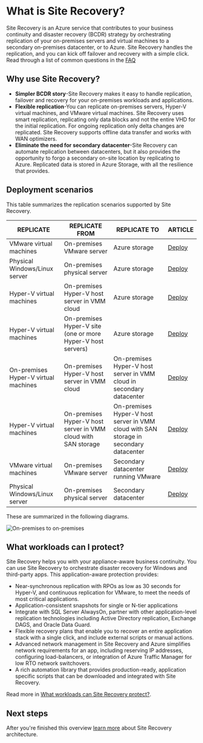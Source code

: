 <properties
	pageTitle="What is Site Recovery? | Windows Azure" 
	description="Azure Site Recovery coordinates the replication, failover and recovery of virtual machines and physical servers located on on-premises to Azure or to a secondary on-premises site." 
	services="site-recovery" 
	documentationCenter="" 
	authors="rayne-wiselman" 
	manager="jwhit" 
	editor=""/>

<tags
	ms.service="site-recovery"
	ms.date="12/14/2015"
	wacn.date=""/>

#  What is Site Recovery?

Site Recovery is an Azure service that contributes to your business continuity and disaster recovery (BCDR) strategy by orchestrating replication of your on-premises servers and virtual machines to a secondary on-premises datacenter, or to Azure. Site Recovery handles the replication, and you can kick off failover and recovery with a simple click. Read through a list of common questions in the [FAQ](/documentation/articles/site-recovery-faq)


## Why use Site Recovery? 

- **Simpler BCDR story**-Site Recovery makes it easy to handle replication, failover and recovery for your on-premises workloads and applications.
- **Flexible replication**-You can replicate on-premises servers, Hyper-V virtual machines, and VMware virtual machines.  Site Recovery uses smart replication, replicating only data blocks and not the entire VHD for the initial replication. For ongoing replication only delta changes are replicated. Site Recovery supports offline data transfer and works with WAN optimizers. 
- **Eliminate the need for secondary datacenter**-Site Recovery can automate replication between datacenters, but it also provides the opportunity to forgo a secondary on-site location by replicating to Azure. Replicated data is stored in Azure Storage, with all the resilience that provides.


## Deployment scenarios

This table summarizes the replication scenarios supported by Site Recovery.

**REPLICATE** | **REPLICATE FROM** | **REPLICATE TO** | **ARTICLE**
---|---|---|---
VMware virtual machines | On-premises VMware server | Azure storage | [Deploy](/documentation/articles/site-recovery-vmware-to-azure-classic)
Physical Windows/Linux server | On-premises physical server | Azure storage | [Deploy](/documentation/articles/site-recovery-vmware-to-azure-classic)
Hyper-V virtual machines | On-premises Hyper-V host server in VMM cloud | Azure storage | [Deploy](/documentation/articles/site-recovery-vmm-to-azure)
Hyper-V virtual machines | On-premises Hyper-V site (one or more Hyper-V host servers) | Azure storage | [Deploy](/documentation/articles/site-recovery-hyper-v-site-to-azure)
On-premises Hyper-V virtual machines| On-premises Hyper-V host server in VMM cloud | On-premises Hyper-V host server in VMM cloud in secondary datacenter | [Deploy](/documentation/articles/site-recovery-vmm-to-vmm)
Hyper-V virtual machines | On-premises Hyper-V host server in VMM cloud with SAN storage| On-premises Hyper-V host server in VMM cloud with SAN storage in secondary datacenter | [Deploy](/documentation/articles/site-recovery-vmm-san)
VMware virtual machines | On-premises VMware server | Secondary datacenter running VMware | [Deploy](/documentation/articles/site-recovery-vmware-to-vmware) 
Physical Windows/Linux server | On-premises physical server | Secondary datacenter | [Deploy](/documentation/articles/site-recovery-vmware-to-vmware) 

These are summarized in the following diagrams.

![On-premises to on-premises](./media/site-recovery-overview/asr-overview-graphic.png)

## What workloads can I protect?

Site Recovery helps you with your appliance-aware business continuity. You can use Site Recovery to orchestrate disaster recovery for Windows and third-party apps. This application-aware protection provides:


- Near-synchronous replication with RPOs as low as 30 seconds for Hyper-V, and continuous replication for VMware,  to meet the needs of most critical applications.
- Application-consistent snapshots for single or N-tier applications
- Integrate with SQL Server AlwaysOn, partner with other application-level replication technologies  including Active Directory replication, Exchange DAGS, and Oracle Data Guard.
- Flexible recovery plans that enable you to recover an entire application stack with a single click, and include external scripts or manual actions. 
- Advanced network management in Site Recovery and Azure simplifies network requirements for an app, including reserving IP addresses, configuring load-balancers, or integration of Azure Traffic Manager for low RTO network switchovers.
- A rich automation library that provides production-ready, application specific scripts that can be downloaded and integrated with Site Recovery.  


Read more in  [What workloads can Site Recovery protect?](/documentation/articles/site-recovery-workload).


## Next steps

After you're finished this overview [learn more](/documentation/articles/site-recovery-components) about Site Recovery architecture. 
 
